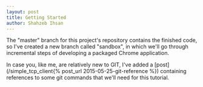 ```yaml
---
layout: post
title: Getting Started
author: Shahzeb Ihsan
---
```


The "master" branch for this project's repository contains the finished code, so I've created a new branch called "sandbox", in which we'll go through incremental steps of developing a packaged Chrome application.

In case you, like me, are relatively new to GIT, I've added a [post](/simple_tcp_client{% post_url 2015-05-25-git-reference %}) containing references to some git commands that we'll need for this tutorial.
